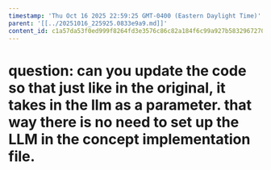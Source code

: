 ```yaml
---
timestamp: 'Thu Oct 16 2025 22:59:25 GMT-0400 (Eastern Daylight Time)'
parent: '[[../20251016_225925.0833e9a9.md]]'
content_id: c1a57da53f0ed999f8264fd3e3576c86c82a184f6c99a927b5832967270b28fd
---
```


# question: can you update the code so that just like in the original, it takes in the llm as a parameter. that way there is no need to set up the LLM in the concept implementation file.
